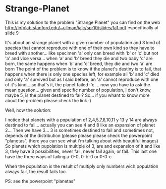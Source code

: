 # Strange-Planet
This is my solution to the problem "Strange Planet" you can find on the web 
http://infolab.stanford.edu/~ullman/ialc/spr10/slides/fa1.pdf
especifically at slide 9

It's about an strange planet with a given number of population and 3 kind of species that cannot reproduce with one of their own kind
so they have to breed with another... like specimen 'a' only can breed with 'b' or 'c' but not 'a' and vice versa... 
when 'a' and 'b' breed they die and two baby 'c' are born, the same happens when 'b' and 'c' breed, they die and two 'a' are born
The point of the problem is to know if the planet's destiny is to fail, that happens when there is only one species left, for example all
'b' and 'c' died and only 'a' survived but as I said before, an 'a' cannot reproduce with one of it's kind... so that's it, the planet
failed :'c ... now you have to ask the mean question... given and specific number of population, I don't know, maybe 5, is the planet
destined to fail? 
So... if you whant to know more about the problem please check the link :)

Well, now the solution:

I notice that planets with a population of 2,4,5,7,8,10,11 y 13 y 14 are always destined to fail... actually you can see 4 and 8 like
an expansion of planet 2...
Then we have 3... 3 is sometimes destined to fail and sometimes not, depends of the distribution (please please please check the 
powerpoint "planetas", there you can see what i'm talking about with beautiful images)
So planets which pupolation is multiple of 3, are and expansion of it and like 3, they have 3 possibilities, never fail, never fail 
again, or fail. This last one have the three ways of failing a-0-0, 0-b-0 or 0-0-c

When the population is the result of multiply only numbers wich population always fail, the result fails too.

PS: see the powerpoint "planetas"
